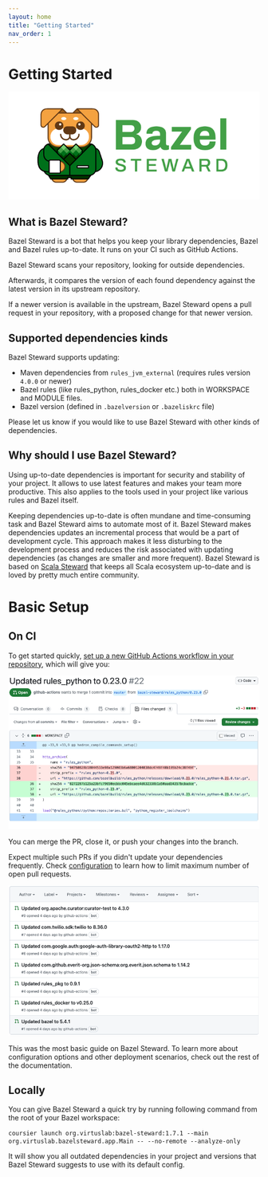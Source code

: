 ```yaml
---
layout: home
title: "Getting Started"
nav_order: 1
---
```

# Getting Started

![Bazel Steward](./images/logo.png)

## What is Bazel Steward?
Bazel Steward is a bot that helps you keep your library dependencies, Bazel and Bazel rules up-to-date. 
It runs on your CI such as GitHub Actions.

Bazel Steward scans your repository, looking for outside dependencies.

Afterwards, it compares the version of each found dependency against the latest version in its upstream repository.

If a newer version is available in the upstream, Bazel Steward opens a pull request in your repository, with a proposed change for that newer version.

## Supported dependencies kinds

Bazel Steward supports updating:
  * Maven dependencies from `rules_jvm_external` (requires rules version `4.0.0` or newer)
  * Bazel rules (like rules_python, rules_docker etc.) both in WORKSPACE and MODULE files.
  * Bazel version (defined in `.bazelversion` or `.bazeliskrc` file)

Please let us know if you would like to use Bazel Steward with other kinds of dependencies.

## Why should I use Bazel Steward?

Using up-to-date dependencies is important for security and stability of your project. It allows to use latest features and makes your team more productive. This also applies to the tools used in your project like various rules and Bazel itself. 

Keeping dependencies up-to-date is often mundane and time-consuming task and Bazel Steward aims to automate most of it. Bazel Steward makes dependencies updates an incremental process that would be a part of development cycle. This approach makes it less disturbing to the development process and reduces the risk associated with updating dependencies (as changes are smaller and more frequent). Bazel Steward is based on [Scala Steward](https://github.com/scala-steward-org/scala-steward) that keeps all Scala ecosystem up-to-date and is loved by pretty much entire community. 

# Basic Setup

## On CI

To get started quickly, [set up a new GitHub Actions workflow in your repository](./docs/installation.html), which will give you:

![Example PR - diff](./images/pr-diff.png)

You can merge the PR, close it, or push your changes into the branch.

Expect multiple such PRs if you didn't update your dependencies frequently. Check [configuration](./docs/configuration/configuration-file/pull-requests.html) to learn how to limit maximum number of open pull requests.

![Example PR - list](./images/pr-list.png)

This was the most basic guide on Bazel Steward. To learn more about configuration options and other deployment scenarios, check out the rest of the documentation.

## Locally

You can give Bazel Steward a quick try by running following command from the root of your Bazel workspace:

```
coursier launch org.virtuslab:bazel-steward:1.7.1 --main org.virtuslab.bazelsteward.app.Main -- --no-remote --analyze-only
```

It will show you all outdated dependencies in your project and versions that Bazel Steward suggests to use with its default config.

